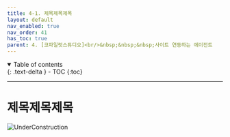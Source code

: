 ```yaml
---
title: 4-1. 제목제목제목
layout: default
nav_enabled: true
nav_order: 41
has_toc: true
parent: 4. [코파일럿스튜디오]<br/>&nbsp;&nbsp;&nbsp;사이트 연동하는 에이전트
---
```


<details open markdown="block">
  <summary>
    Table of contents
  </summary>
  {: .text-delta }
- TOC
{:toc}
</details>

---

# 제목제목제목

![UnderConstruction](/copilot/assets/UC.jpg)